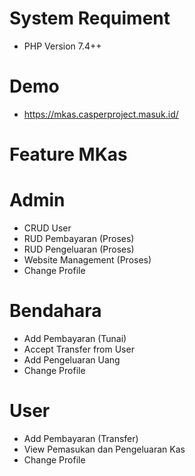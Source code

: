 # System Requiment
- PHP Version 7.4++

# Demo
- https://mkas.casperproject.masuk.id/

# Feature MKas

# Admin
- CRUD User
- RUD Pembayaran (Proses)
- RUD Pengeluaran (Proses)
- Website Management (Proses)
- Change Profile

# Bendahara
- Add Pembayaran (Tunai)
- Accept Transfer from User
- Add Pengeluaran Uang
- Change Profile

# User
- Add Pembayaran (Transfer)
- View Pemasukan dan Pengeluaran Kas
- Change Profile
